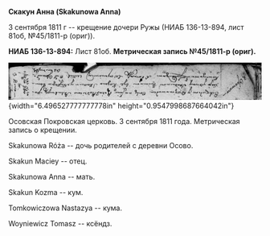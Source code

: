 **Скакун Анна (Skakunowa Anna)**

3 сентября 1811 г -- крещение дочери Ружы (НИАБ 136-13-894, лист 81об,
№45/1811-р (ориг)).

**НИАБ 136-13-894:** Лист 81об. **Метрическая запись №45/1811-р
(ориг).**

![](./media/fa9f7a24f07281c8468615b896564941e82050a9.png){width="6.496527777777778in"
height="0.9547998687664042in"}

Осовская Покровская церковь. 3 сентября 1811 года. Метрическая запись о
крещении.

Skakunowa Róża -- дочь родителей с деревни Осово.

Skakun Maciey -- отец.

Skakunowa Anna -- мать.

Skakun Kozma -- кум.

Tomkowiczowa Nastazya -- кума.

Woyniewicz Tomasz -- ксёндз.
